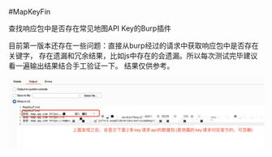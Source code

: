 #MapKeyFin

查找响应包中是否存在常见地图API Key的Burp插件


目前第一版本还存在一些问题：直接从burp经过的请求中获取响应包中是否存在关键字，
存在遗漏和冗余结果，比如js中存在的会遗漏。所以每次测试完毕建议看一遍输出结果结合手工验证一下。
结果仅供参考。

![](./1.png)


